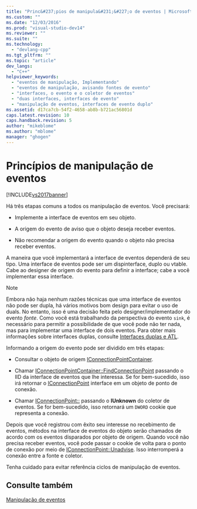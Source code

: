 ```yaml
---
title: "Princ&#237;pios de manipula&#231;&#227;o de eventos | Microsoft Docs"
ms.custom: ""
ms.date: "12/03/2016"
ms.prod: "visual-studio-dev14"
ms.reviewer: ""
ms.suite: ""
ms.technology: 
  - "devlang-cpp"
ms.tgt_pltfrm: ""
ms.topic: "article"
dev_langs: 
  - "C++"
helpviewer_keywords: 
  - "eventos de manipulação, Implementando"
  - "eventos de manipulação, avisando fontes de evento"
  - "interfaces, o evento e o coletor de eventos"
  - "duas interfaces, interfaces de evento"
  - "manipulação de eventos, interfaces de evento duplo"
ms.assetid: d17ca7cb-54f2-4658-ab8b-b721ac56801d
caps.latest.revision: 10
caps.handback.revision: 5
author: "mikeblome"
ms.author: "mblome"
manager: "ghogen"
---
```

# Princ&#237;pios de manipula&#231;&#227;o de eventos
[!INCLUDE[vs2017banner](../assembler/inline/includes/vs2017banner.md)]

Há três etapas comuns a todos os manipulação de eventos. Você precisará:  
  
-   Implemente a interface de eventos em seu objeto.  
  
-   A origem do evento de aviso que o objeto deseja receber eventos.  
  
-   Não recomendar a origem do evento quando o objeto não precisa receber eventos.  
  
 A maneira que você implementará a interface de eventos dependerá de seu tipo. Uma interface de eventos pode ser um dispinterface, duplo ou vtable. Cabe ao designer de origem do evento para definir a interface; cabe a você implementar essa interface.  
  
> [!NOTE]
>  Embora não haja nenhum razões técnicas que uma interface de eventos não pode ser dupla, há vários motivos bom design para evitar o uso de duals. No entanto, isso é uma decisão feita pelo designer\/implementador do evento *fonte*. Como você está trabalhando da perspectiva do evento `sink`, é necessário para permitir a possibilidade de que você pode não ter nada, mas para implementar uma interface de dois eventos. Para obter mais informações sobre interfaces duplas, consulte [Interfaces duplas e ATL](../atl/dual-interfaces-and-atl.md).  
  
 Informando a origem do evento pode ser dividido em três etapas:  
  
-   Consultar o objeto de origem [IConnectionPointContainer](http://msdn.microsoft.com/library/windows/desktop/ms683857).  
  
-   Chamar [IConnectionPointContainer::FindConnectionPoint](http://msdn.microsoft.com/library/windows/desktop/ms692476) passando o IID da interface de eventos que lhe interessa. Se for bem\-sucedido, isso irá retornar o [IConnectionPoint](http://msdn.microsoft.com/library/windows/desktop/ms694318) interface em um objeto de ponto de conexão.  
  
-   Chamar [IConnectionPoint::](http://msdn.microsoft.com/library/windows/desktop/ms678815) passando o **IUnknown** do coletor de eventos. Se for bem\-sucedido, isso retornará um `DWORD` cookie que representa a conexão.  
  
 Depois que você registrou com êxito seu interesse no recebimento de eventos, métodos na interface de eventos do objeto serão chamados de acordo com os eventos disparados por objeto de origem. Quando você não precisa receber eventos, você pode passar o cookie de volta para o ponto de conexão por meio de [IConnectionPoint::Unadvise](http://msdn.microsoft.com/library/windows/desktop/ms686608). Isso interromperá a conexão entre a fonte e coletor.  
  
 Tenha cuidado para evitar referência ciclos de manipulação de eventos.  
  
## Consulte também  
 [Manipulação de eventos](../Topic/Event%20Handling%20and%20ATL.md)